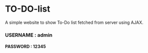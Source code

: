 # TO-DO-list
A simple website to show To-Do list fetched from server using AJAX.
### USERNAME : admin
#### PASSWORD : 12345
